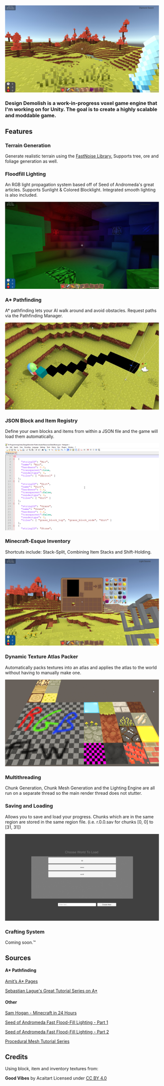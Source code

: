 ![intro](Images/Screenshot1.jpg)

### Design Demolish is a work-in-progress voxel game engine that I'm working on for Unity. The goal is to create a highly scalable and moddable game.

## Features

### Terrain Generation 

Generate realistic terrain using the [FastNoise Library.](https://github.com/Auburn/FastNoise_CSharp) Supports tree, ore and foliage generation as well.

### Floodfill Lighting 

An RGB light propagation system based off of Seed of Andromeda's great articles. Supports Sunlight & Colored Blocklight. Integrated smooth lighting is also included.

![lighting](Images/Screenshot2.png)

### A* Pathfinding 

A* pathfinding lets your AI walk around and avoid obstacles. Request paths via the Pathfinding Manager.  

![pathfinding](Images/Screenshot3.png)

### JSON Block and Item Registry

Define your own blocks and items from within a JSON file and the game will load them automatically.

![json](Images/Screenshot4.png)

### Minecraft-Esque Inventory

Shortcuts include: Stack-Split, Combining Item Stacks and Shift-Holding.

![inventory](Images/Screenshot5.png)

### Dynamic Texture Atlas Packer 

Automatically packs textures into an atlas and applies the atlas to the world without having to manually make one. 

![atlas](Images/Screenshot7.png)

### Multithreading

Chunk Generation, Chunk Mesh Generation and the Lighting Engine are all run on a separate thread so the main render thread does not stutter.

### Saving and Loading

Allows you to save and load your progress. Chunks which are in the same region are stored in the same region file. (i.e. r.0.0.sav for chunks [0, 0] to [31, 31])

![saving](Images/Screenshot6.png)

### Crafting System

Coming soon.™


## Sources

#### A* Pathfinding 

[Amit’s A* Pages](http://theory.stanford.edu/~amitp/GameProgramming/)

[Sebastian Lague's Great Tutorial Series on A*](https://www.youtube.com/watch?v=-L-WgKMFuhE&list=PLFt_AvWsXl0cq5Umv3pMC9SPnKjfp9eGW)

#### Other 

[Sam Hogan - Minecraft in 24 Hours](https://github.com/samhogan/Minecraft-Unity3D)

[Seed of Andromeda Fast Flood-Fill Lighting - Part 1](https://www.seedofandromeda.com/blogs/29-fast-flood-fill-lighting-in-a-blocky-voxel-game-pt-1)

[Seed of Andromeda Fast Flood-Fill Lighting - Part 2](https://www.seedofandromeda.com/blogs/30-fast-flood-fill-lighting-in-a-blocky-voxel-game-pt-2)

[Procedural Mesh Tutorial Series](https://www.youtube.com/watch?v=ucuOVL7c5Hw&list=PL5KbKbJ6Gf9-d303Lk8TGKCW-t5JsBdtB)


## Credits 

Using block, item and inventory textures from:

**Good Vibes** by Acaitart Licensed under [CC BY 4.0](https://creativecommons.org/licenses/by/4.0/)
